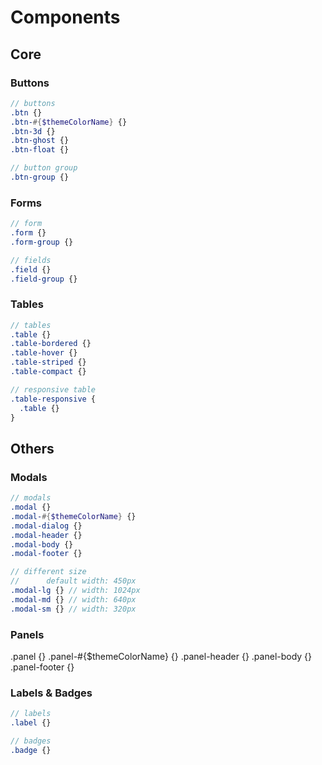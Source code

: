 # Components

## Core

### Buttons

```sass
// buttons
.btn {}
.btn-#{$themeColorName} {}
.btn-3d {}
.btn-ghost {}
.btn-float {}

// button group
.btn-group {}
```

### Forms

```sass
// form
.form {}
.form-group {}

// fields
.field {}
.field-group {}
```

### Tables

```sass
// tables
.table {}
.table-bordered {}
.table-hover {}
.table-striped {}
.table-compact {}

// responsive table
.table-responsive {
  .table {}
}
```

## Others

### Modals
```sass
// modals
.modal {}
.modal-#{$themeColorName} {}
.modal-dialog {}
.modal-header {}
.modal-body {}
.modal-footer {}

// different size
//      default width: 450px
.modal-lg {} // width: 1024px
.modal-md {} // width: 640px
.modal-sm {} // width: 320px
```

### Panels
.panel {}
.panel-#{$themeColorName} {}
.panel-header {}
.panel-body {}
.panel-footer {}

### Labels & Badges
```sass
// labels
.label {}

// badges
.badge {}

```
